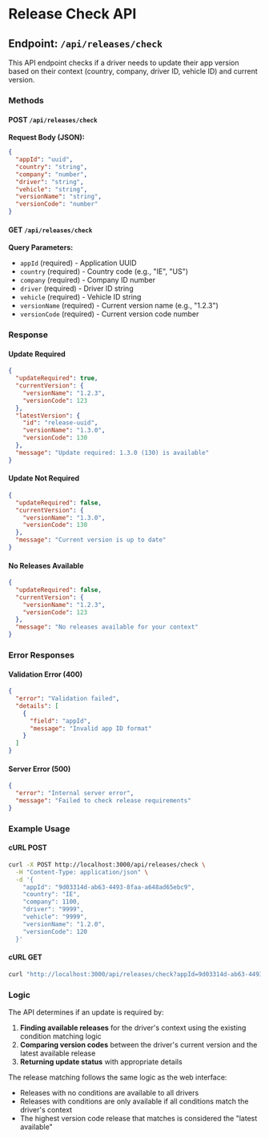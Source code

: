 # Release Check API

## Endpoint: `/api/releases/check`

This API endpoint checks if a driver needs to update their app version based on their context (country, company, driver ID, vehicle ID) and current version.

### Methods

#### POST `/api/releases/check`

**Request Body (JSON):**
```json
{
  "appId": "uuid",
  "country": "string",
  "company": "number",
  "driver": "string", 
  "vehicle": "string",
  "versionName": "string",
  "versionCode": "number"
}
```

#### GET `/api/releases/check`

**Query Parameters:**
- `appId` (required) - Application UUID
- `country` (required) - Country code (e.g., "IE", "US")
- `company` (required) - Company ID number
- `driver` (required) - Driver ID string
- `vehicle` (required) - Vehicle ID string
- `versionName` (required) - Current version name (e.g., "1.2.3")
- `versionCode` (required) - Current version code number

### Response

#### Update Required
```json
{
  "updateRequired": true,
  "currentVersion": {
    "versionName": "1.2.3",
    "versionCode": 123
  },
  "latestVersion": {
    "id": "release-uuid",
    "versionName": "1.3.0", 
    "versionCode": 130
  },
  "message": "Update required: 1.3.0 (130) is available"
}
```

#### Update Not Required
```json
{
  "updateRequired": false,
  "currentVersion": {
    "versionName": "1.3.0",
    "versionCode": 130
  },
  "message": "Current version is up to date"
}
```

#### No Releases Available
```json
{
  "updateRequired": false,
  "currentVersion": {
    "versionName": "1.2.3",
    "versionCode": 123
  },
  "message": "No releases available for your context"
}
```

### Error Responses

#### Validation Error (400)
```json
{
  "error": "Validation failed",
  "details": [
    {
      "field": "appId",
      "message": "Invalid app ID format"
    }
  ]
}
```

#### Server Error (500)
```json
{
  "error": "Internal server error",
  "message": "Failed to check release requirements"
}
```

### Example Usage

#### cURL POST
```bash
curl -X POST http://localhost:3000/api/releases/check \
  -H "Content-Type: application/json" \
  -d '{
    "appId": "9d03314d-ab63-4493-8faa-a648ad65ebc9",
    "country": "IE",
    "company": 1100,
    "driver": "9999",
    "vehicle": "9999", 
    "versionName": "1.2.0",
    "versionCode": 120
  }'
```

#### cURL GET
```bash
curl "http://localhost:3000/api/releases/check?appId=9d03314d-ab63-4493-8faa-a648ad65ebc9&country=IE&company=1100&driver=9999&vehicle=9999&versionName=1.2.0&versionCode=120"
```

### Logic

The API determines if an update is required by:

1. **Finding available releases** for the driver's context using the existing condition matching logic
2. **Comparing version codes** between the driver's current version and the latest available release
3. **Returning update status** with appropriate details

The release matching follows the same logic as the web interface:
- Releases with no conditions are available to all drivers
- Releases with conditions are only available if all conditions match the driver's context
- The highest version code release that matches is considered the "latest available"